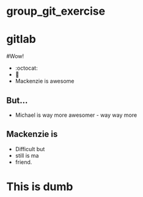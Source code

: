# group_git_exercise
# gitlab

#Wow!

* :octocat:
* :metal:
* Mackenzie is awesome

## But...
* Michael is way more awesomer - way way more

## Mackenzie is
* Difficult but
* still is ma
* friend.

# This is dumb
